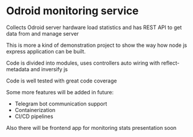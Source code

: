 # Odroid monitoring service

Collects Odroid server hardware load statistics and has REST API to get data from and manage server

This is more a kind of demonstration project to show the way how node js express application can be built.

Code is divided into modules, uses controllers auto wiring with reflect-metadata and inversify js

Code is well tested with great code coverage

Some more features will be added in future:
* Telegram bot communication support
* Containerization
* CI/CD pipelines

Also there will be frontend app for monitoring stats presentation soon
